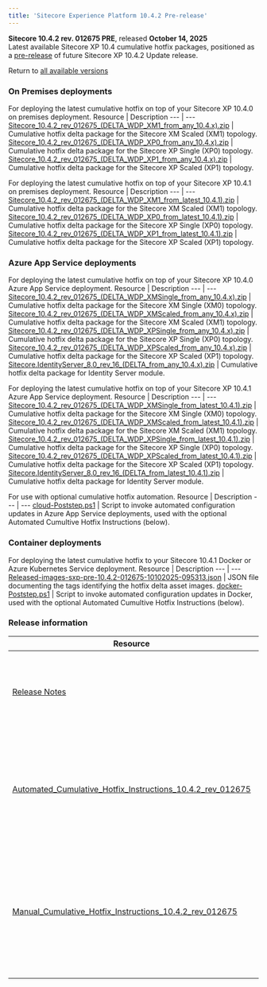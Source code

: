 ```yaml
---
title: 'Sitecore Experience Platform 10.4.2 Pre-release'
---
```

**Sitecore 10.4.2 rev. 012675 PRE**, released **October 14, 2025**\
Latest available Sitecore XP 10.4 cumulative hotfix packages, positioned as a [pre-release](https://doc.sitecore.com/xp/en/developers/104/platform-administration-and-architecture/sitecore-xp-pre-releases.html) of future Sitecore XP 10.4.2 Update release.

Return to [all available versions](/downloads/Sitecore_Experience_Platform)

### On Premises deployments

For deploying the latest cumulative hotfix on top of your Sitecore XP 10.4.0 on premises deployment.
Resource | Description
--- | ---
[Sitecore_10.4.2_rev_012675_(DELTA_WDP_XM1_from_any_10.4.x).zip](<link>) | Cumulative hotfix delta package for the Sitecore XM Scaled (XM1) topology.
[Sitecore_10.4.2_rev_012675_(DELTA_WDP_XP0_from_any_10.4.x).zip](<link>) | Cumulative hotfix delta package for the Sitecore XP Single (XP0) topology.
[Sitecore_10.4.2_rev_012675_(DELTA_WDP_XP1_from_any_10.4.x).zip](<link>) | Cumulative hotfix delta package for the Sitecore XP Scaled (XP1) topology.

For deploying the latest cumulative hotfix on top of your Sitecore XP 10.4.1 on premises deployment.
Resource | Description
--- | ---
[Sitecore_10.4.2_rev_012675_(DELTA_WDP_XM1_from_latest_10.4.1).zip](<link>) | Cumulative hotfix delta package for the Sitecore XM Scaled (XM1) topology.
[Sitecore_10.4.2_rev_012675_(DELTA_WDP_XP0_from_latest_10.4.1).zip](<link>) | Cumulative hotfix delta package for the Sitecore XP Single (XP0) topology.
[Sitecore_10.4.2_rev_012675_(DELTA_WDP_XP1_from_latest_10.4.1).zip](<link>) | Cumulative hotfix delta package for the Sitecore XP Scaled (XP1) topology. 

### Azure App Service deployments

For deploying the latest cumulative hotfix on top of your Sitecore XP 10.4.0 Azure App Service deployment.
Resource | Description
--- | ---
[Sitecore_10.4.2_rev_012675_(DELTA_WDP_XMSingle_from_any_10.4.x).zip](<link>) | Cumulative hotfix delta package for the Sitecore XM Single (XM0) topology.
[Sitecore_10.4.2_rev_012675_(DELTA_WDP_XMScaled_from_any_10.4.x).zip](<link>) | Cumulative hotfix delta package for the Sitecore XM Scaled (XM1) topology.
[Sitecore_10.4.2_rev_012675_(DELTA_WDP_XPSingle_from_any_10.4.x).zip](<link>) | Cumulative hotfix delta package for the Sitecore XP Single (XP0) topology.
[Sitecore_10.4.2_rev_012675_(DELTA_WDP_XPScaled_from_any_10.4.x).zip](<link>) | Cumulative hotfix delta package for the Sitecore XP Scaled (XP1) topology.
[Sitecore.IdentityServer_8.0_rev_16_(DELTA_from_any_10.4.x).zip](<link>) | Cumulative hotfix delta package for Identity Server module.


For deploying the latest cumulative hotfix on top of your Sitecore XP 10.4.1 Azure App Service deployment.
Resource | Description
--- | ---
[Sitecore_10.4.2_rev_012675_(DELTA_WDP_XMSingle_from_latest_10.4.1).zip](<link>) | Cumulative hotfix delta package for the Sitecore XM Single (XM0) topology.
[Sitecore_10.4.2_rev_012675_(DELTA_WDP_XMScaled_from_latest_10.4.1).zip](<link>) | Cumulative hotfix delta package for the Sitecore XM Scaled (XM1) topology.
[Sitecore_10.4.2_rev_012675_(DELTA_WDP_XPSingle_from_latest_10.4.1).zip](<link>) | Cumulative hotfix delta package for the Sitecore XP Single (XP0) topology.
[Sitecore_10.4.2_rev_012675_(DELTA_WDP_XPScaled_from_latest_10.4.1).zip](<link>) | Cumulative hotfix delta package for the Sitecore XP Scaled (XP1) topology.
[Sitecore.IdentityServer_8.0_rev_16_(DELTA_from_latest_10.4.1).zip](<link>) | Cumulative hotfix delta package for Identity Server module.

For use with optional cumulative hotfix automation.
Resource | Description
--- | ---
[cloud-Poststep.ps1](<link>) | Script to invoke automated configuration updates in Azure App Service deployments, used with the optional Automated Cumultive Hotfix Instructions (below).

### Container deployments

For deploying the latest cumulative hotfix to your Sitecore 10.4.1 Docker or Azure Kubernetes Service deployment.
Resource | Description
--- | ---
[Released-images-sxp-pre-10.4.2-012675-10102025-095313.json](<link>) | JSON file documenting the tags identifying the hotfix delta asset images.
[docker-Poststep.ps1](<link>) | Script to invoke automated configuration updates in Docker, used with the optional Automated Cumultive Hotfix Instructions (below).

### Release information

Resource | Description
--- | ---
[Release Notes](/downloads/Sitecore_Experience_Platform/104/Sitecore_Experience_Platform_104_Update2_Pre-release/Release_Notes) | Release notes, cumulated across all Sitecore XP 10.4 update releases.
[Automated_Cumulative_Hotfix_Instructions_10.4.2_rev_012675](<link>) | Instructions for installing the cumulative hotfix following the deployment automation option.
[Manual_Cumulative_Hotfix_Instructions_10.4.2_rev_012675](<link>) | Instructions supporting the manual cumulative hotfix installation option. Instructions apply to those fixes that require manual steps.